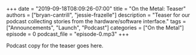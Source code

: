 +++
date = "2019-09-18T08:09:26-07:00"
title = "On the Metal: Teaser"
authors = ["bryan-cantrill", "jessie-frazelle"]
description = "Teaser for our podcast collecting stories from the hardware/software interface."
tags = ["Announcements", "Launch", "Podcast"]
categories = ["On the Metal"]
episode = 0
podcast_file = "episode-0.mp3"
+++

Podcast copy for the teaser goes here.
